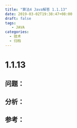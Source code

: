 ```yaml
---
title: "算法4 Java解答 1.1.13"
date: 2019-03-02T19:38:47+08:00
draft: false
tags:
   - JAVA
categories:
  - 技术
  - 归档
---
```



# 1.1.13

## 问题：


## 分析：


## 参考：


